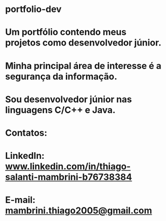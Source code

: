 # portfolio-dev
# Um portfólio contendo meus projetos como desenvolvedor júnior. 
# Minha principal área de interesse é a segurança da informação. 
# Sou desenvolvedor júnior nas linguagens C/C++ e Java.

# Contatos: 
# LinkedIn: www.linkedin.com/in/thiago-salanti-mambrini-b76738384 
# E-mail: mambrini.thiago2005@gmail.com


